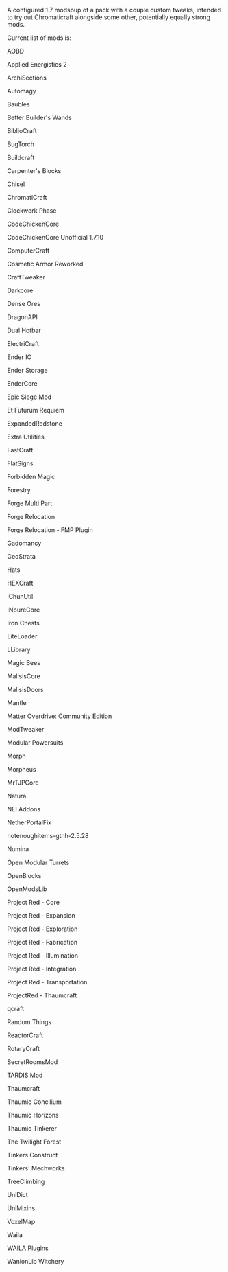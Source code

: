 A configured 1.7 modsoup of a pack with a couple custom tweaks, intended to try out Chromaticraft alongside some other, potentially equally strong mods.

Current list of mods is:

AOBD

Applied Energistics 2

ArchiSections

Automagy

Baubles

Better Builder's Wands

BiblioCraft

BugTorch

Buildcraft

Carpenter's Blocks

Chisel

ChromatiCraft

Clockwork Phase

CodeChickenCore

CodeChickenCore Unofficial 1.7.10

ComputerCraft

Cosmetic Armor Reworked

CraftTweaker

Darkcore

Dense Ores

DragonAPI

Dual Hotbar

ElectriCraft

Ender IO

Ender Storage

EnderCore

Epic Siege Mod

Et Futurum Requiem

ExpandedRedstone

Extra Utilities

FastCraft

FlatSigns

Forbidden Magic

Forestry

Forge Multi Part

Forge Relocation

Forge Relocation - FMP Plugin

Gadomancy

GeoStrata

Hats

HEXCraft

iChunUtil

INpureCore

Iron Chests

LiteLoader

LLibrary

Magic Bees

MalisisCore

MalisisDoors

Mantle

Matter Overdrive: Community Edition

ModTweaker

Modular Powersuits

Morph

Morpheus

MrTJPCore

Natura

NEI Addons

NetherPortalFix

notenoughitems-gtnh-2.5.28

Numina

Open Modular Turrets

OpenBlocks

OpenModsLib

Project Red - Core

Project Red - Expansion

Project Red - Exploration

Project Red - Fabrication

Project Red - Illumination

Project Red - Integration


Project Red - Transportation

ProjectRed - Thaumcraft

qcraft

Random Things

ReactorCraft

RotaryCraft

SecretRoomsMod

TARDIS Mod

Thaumcraft

Thaumic Concilium

Thaumic Horizons

Thaumic Tinkerer

The Twilight Forest

Tinkers Construct

Tinkers' Mechworks

TreeClimbing

UniDict

UniMixins

VoxelMap

Waila

WAILA Plugins

WanionLib
Witchery
